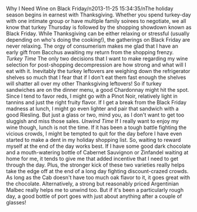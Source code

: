 Why I Need Wine on Black Friday/n2013-11-25 15:34:35/nThe holiday season begins in earnest with Thanksgiving. Whether you spend turkey-day with one intimate group or have multiple family soirees to negotiate, we all know that turkey Thursday is followed by the shopping showdown known as Black Friday. While Thanksgiving can be either relaxing or stressful (usually depending on who\'s doing the cooking!), the gatherings on Black Friday are never relaxing. The orgy of consumerism makes me glad that I have an early gift from Bacchus awaiting my return from the shopping frenzy. *Turkey Time* The only two decisions that I want to make regarding my wine selection for post-shopping decompression are how strong and what will I eat with it. Inevitably the turkey leftovers are weighing down the refrigerator shelves so much that I fear that if I don\'t eat them fast enough the shelves will shatter all over my other Thanksgiving leftovers! So if turkey sandwiches are on the dinner menu, a good Chardonnay might hit the spot. Since I tend to favor reds, I might go with a Pinot Noir, relatively light in tannins and just the right fruity flavor. If I get a break from the Black Friday madness at lunch, I might go even lighter and pair that sandwich with a good Riesling. But just a glass or two, mind you, as I don\'t want to get too sluggish and miss those sales. *Unwind Time* If I really want to enjoy my wine though, lunch is not the time. If it has been a tough battle fighting the vicious crowds, I might be tempted to quit for the day before I have even started to make a dent in my holiday shopping list. So, waiting to reward myself at the end of the day works best. If I have some good dark chocolate and a mouth-watering bottle of Cabernet Sauvignon or Zinfandel waiting at home for me, it tends to give me that added incentive that I need to get through the day. Plus, the stronger kick of these two varieties really helps take the edge off at the end of a long day fighting discount-crazed crowds. As long as the Cab doesn\'t have too much oak flavor to it, it goes great with the chocolate. Alternatively, a strong but reasonably priced Argentinian Malbec really helps me to unwind too. But if it\'s been a particularly rough day, a good bottle of port goes with just about anything after a couple of glasses!

<div></div><div center="" style="\"text-align:"><span style="\"text-decoration:" underline="">